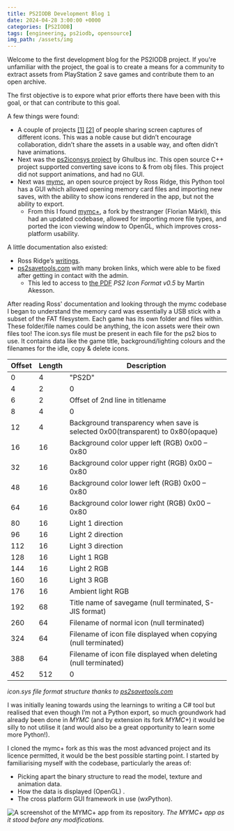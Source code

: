 ```yaml
---
title: PS2IODB Development Blog 1
date: 2024-04-28 3:00:00 +0000
categories: [PS2IODB]
tags: [engineering, ps2iodb, opensource]
img_path: /assets/img
---
```

Welcome to the first development blog for the PS2IODB project. If you're unfamiliar with the project, the goal is to create a means for a community to extract assets from PlayStation 2 save games and contribute them to an open archive.

The first objective is to expore what prior efforts there have been with this goal, or that can contribute to this goal.

A few things were found:
* A couple of projects [[1]](https://gamefaqs.gamespot.com/boards/915821-playstation-2/79956200) [[2]](https://www.ps2-home.com/forum/viewtopic.php?t=1573&start=10) of people sharing screen captures of different icons. This was a noble cause but didn’t encourage collaboration, didn’t share the assets in a usable way, and often didn’t have animations.
* Next was the [ps2iconsys project](https://www.ghulbus-inc.de/projects/ps2iconsys/index.html) by Ghulbus inc. This open source C++ project supported converting save icons to & from obj files. This project did not support animations, and had no GUI.
* Next was [mymc](http://www.csclub.uwaterloo.ca:11068/mymc/), an open source project by Ross Ridge, this Python tool has a GUI which allowed opening memory card files and importing new saves, with the ability to show icons rendered in the app, but not the ability to export.
    * From this I found [mymc+](https://sr.ht/~thestr4ng3r/mymcplus/), a fork by thestranger (Florian Märkl), this had an updated codebase, allowed for importing more file types, and ported the icon viewing window to OpenGL, which improves cross-platform usability.

A little documentation also existed:
* Ross Ridge’s [writings](http://www.csclub.uwaterloo.ca:11068/mymc/ps2mcfs.html).
* [ps2savetools.com](https://www.ps2savetools.com/) with many broken links, which were able to be fixed after getting in contact with the admin.
    * This led to access to [the PDF](https://www.ps2savetools.com/documents/ps2-icon-format-v05/) *PS2 Icon Format v0.5* by Martin Akesson.

After reading Ross' documentation and looking through the mymc codebase I began to understand the memory card was essentially a USB stick with a subset of the FAT filesystem. Each game has its own folder and files within. These folder/file names could be anything, the icon assets were their own files too! The icon.sys file must be present in each file for the ps2 bios to use. It contains data like the game title, background/lighting colours and the filenames for the idle, copy & delete icons.

| Offset | Length | Description |
|--- |--- |--- |
|0|4|"PS2D"|
|4|2|0|
|6|2|Offset of 2nd line in titlename|
|8|4|0|
|12|4|Background transparency when save is selected 0x00(transparent) to 0x80(opaque)|
|16|16|Background color upper left (RGB) 0x00 – 0x80|
|32|16|Background color upper right (RGB) 0x00 – 0x80|
|48|16|Background color lower left (RGB) 0x00 – 0x80|
|64|16|Background color lower right (RGB) 0x00 – 0x80|
|80|16|Light 1 direction|
|96|16|Light 2 direction|
|112|16|Light 3 direction|
|128|16|Light 1 RGB|
|144|16|Light 2 RGB|
|160|16|Light 3 RGB|
|176|16|Ambient light RGB|
|192|68|Title name of savegame (null terminated, S-JIS format)|
|260|64|Filename of normal icon (null terminated)|
|324|64|Filename of icon file displayed when copying (null terminated)|
|388|64|Filename of icon file displayed when deleting (null terminated)|
|452|512|0|

_icon.sys file format structure thanks to [ps2savetools.com](https://www.ps2savetools.com/documents/iconsys-format/)_

I was initially leaning towards using the learnings to writing a C# tool but realised that even though I’m not a Python export, so much groundwork had already been done in *MYMC* (and by extension its fork *MYMC+*) it would be silly to not utilise it (and would also be a great opportunity to learn some more Python!).

I cloned the mymc+ fork as this was the most advanced project and its licence permitted, it would be the best possible starting point. I started by familiarising myself with the codebase, particularly the areas of:
* Picking apart the binary structure to read the model, texture and animation data.
* How the data is displayed (OpenGL) .
* The cross platform GUI framework in use (wxPython).

![A screenshot of the MYMC+ app from its repository.](ps2iodbdevblog1-mymcplusscreenshot.png)
_The *MYMC+* app as it stood before any modifications._



